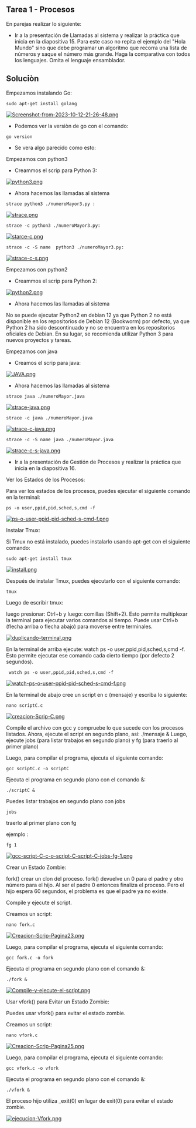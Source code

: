 ## Tarea 1 - Procesos

En parejas realizar lo siguiente:

- Ir a la presentación de Llamadas al sistema y realizar la práctica que inicia en la diapositiva 15. Para este caso no repita el ejemplo del "Hola Mundo" sino que debe programar un algoritmo que recorra una lista de números y saque el número más grande. Haga la comparativa con todos los lenguajes. Omita el lenguaje ensamblador.




## Soluciòn

Empezamos instalando Go:

```
sudo apt-get install golang
```


[![Screenshot-from-2023-10-12-21-26-48.png](https://i.postimg.cc/c4JM0jbx/Screenshot-from-2023-10-12-21-26-48.png)](https://postimg.cc/t7LVzrbw)

- Podemos ver la versiòn de go con el comando:

```
go version
```
- Se vera algo parecido como esto:


Empezamos con python3

- Creammos el scrip para Python 3:

[![python3.png](https://i.postimg.cc/yd0sVp7M/python3.png)](https://postimg.cc/HcWfz2cz)

- Ahora hacemos las llamadas al sistema

```
strace python3 ./numeroMayor3.py :
```

[![strace.png](https://i.postimg.cc/DzXPwLRV/strace.png)](https://postimg.cc/2qCZHbzT)

```
strace -c python3 ./numeroMayor3.py:
```

[![starce-c.png](https://i.postimg.cc/wMGp2C2s/starce-c.png)](https://postimg.cc/PvY9rFBt)

```
strace -c -S name  python3 ./numeroMayor3.py:
```

[![strace-c-s.png](https://i.postimg.cc/44tQg6Vp/strace-c-s.png)](https://postimg.cc/ThdDjWkP)


Empezamos con python2

- Creammos el scrip para Python 2:

[![python2.png](https://i.postimg.cc/cLKbfKPh/python2.png)](https://postimg.cc/HrgzgLY8)

- Ahora hacemos las llamadas al sistema

No se puede ejecutar Python2 en debian 12 ya que Python 2 no está disponible en los repositorios de Debian 12 (Bookworm) por defecto, ya que Python 2 ha sido descontinuado y no se encuentra en los repositorios oficiales de Debian. En su lugar, se recomienda utilizar Python 3 para nuevos proyectos y tareas.

Empezamos con java

- Creamos el scrip para java:

[![JAVA.png](https://i.postimg.cc/mDpKM0Tz/JAVA.png)](https://postimg.cc/yg9fCpgs)


- Ahora hacemos las llamadas al sistema

```
strace java ./numeroMayor.java
```

[![strace-java.png](https://i.postimg.cc/gj9QN36m/strace-java.png)](https://postimg.cc/njk3LjkP)


```
strace -c java ./numeroMayor.java
```

[![strace-c-java.png](https://i.postimg.cc/xdh41L5M/strace-c-java.png)](https://postimg.cc/LqkTyYr8)


```
strace -c -S name java ./numeroMayor.java
```

[![strace-c-s-java.png](https://i.postimg.cc/YSWx8ZNL/strace-c-s-java.png)](https://postimg.cc/GBbYmM5b)



- Ir a la presentación de Gestión de Procesos y realizar la práctica que inicia en la diapositiva 16.

Ver los Estados de los Procesos:

Para ver los estados de los procesos, puedes ejecutar el siguiente comando en la terminal:

```
ps -o user,ppid,pid,sched,s,cmd -f
```

[![ps-o-user-ppid-pid-sched-s-cmd-f.png](https://i.postimg.cc/jdP72JHP/ps-o-user-ppid-pid-sched-s-cmd-f.png)](https://postimg.cc/dLQ1S3SV)


Instalar Tmux:

Si Tmux no está instalado, puedes instalarlo usando apt-get con el siguiente comando:

```
sudo apt-get install tmux
```

[![install.png](https://i.postimg.cc/ydmMWj82/install.png)](https://postimg.cc/ygNQbF9T)

Después de instalar Tmux, puedes ejecutarlo con el siguiente comando:

```
tmux
```
Luego de  escribir tmux:

luego presionar: Ctrl+b y luego: comillas (Shift+2). 
Esto permite multiplexar la terminal para ejecutar varios comandos al tiempo. Puede usar Ctrl+b (flecha arriba o flecha abajo) para moverse entre terminales.

[![duplicando-terminal.png](https://i.postimg.cc/7ZNXCR33/duplicando-terminal.png)](https://postimg.cc/v4c5k3ST)

En la terminal de arriba ejecute: watch ps -o user,ppid,pid,sched,s,cmd -f. Esto permite ejecutar ese comando cada cierto tiempo (por defecto 2 segundos).

```
 watch ps -o user,ppid,pid,sched,s,cmd -f
```

[![watch-ps-o-user-ppid-pid-sched-s-cmd-f.png](https://i.postimg.cc/SN1xyS5C/watch-ps-o-user-ppid-pid-sched-s-cmd-f.png)](https://postimg.cc/3dpT1T3x)

En la terminal de abajo cree un script en c (mensaje) y escriba lo siguiente:

```
nano scriptC.c 
```

[![creacion-Scrip-C.png](https://i.postimg.cc/mDm0QD7S/creacion-Scrip-C.png)](https://postimg.cc/7GTs4qsC)


Compile el archivo con gcc y compruebe lo que sucede con los procesos listados. Ahora, ejecute el script en segundo plano, así: ./mensaje & Luego, ejecute jobs (para listar trabajos en segundo plano) y fg (para traerlo al primer plano)

Luego, para compilar el programa, ejecuta el siguiente comando:

```
gcc scriptC.c -o scriptC
```

Ejecuta el programa en segundo plano con el comando &:

```
./scriptC &
```

Puedes listar trabajos en segundo plano con jobs 

```
jobs
```

traerlo al primer plano con fg

ejemplo :

```
fg 1
```

[![gcc-script-C-c-o-script-C-script-C-jobs-fg-1.png](https://i.postimg.cc/RV2q7CR9/gcc-script-C-c-o-script-C-script-C-jobs-fg-1.png)](https://postimg.cc/MvbWxSNr)


Crear un Estado Zombie:

fork() crear un clon del proceso. fork() devuelve un 0 para el padre y otro número para el hijo. Al ser el 
padre 0 entonces finaliza el proceso. Pero el hijo espera 60 segundos, el problema es que el padre ya no 
existe. 

Compile y ejecute el script.

Creamos un script:

```
nano fork.c
```

[![Creacion-Scrip-Pagina23.png](https://i.postimg.cc/6pjKrMwZ/Creacion-Scrip-Pagina23.png)](https://postimg.cc/hXdNgbX4)


Luego, para compilar el programa, ejecuta el siguiente comando:

```
gcc fork.c -o fork
```

Ejecuta el programa en segundo plano con el comando &:

```
./fork &
```

[![Compile-y-ejecute-el-script.png](https://i.postimg.cc/GhQnrd7r/Compile-y-ejecute-el-script.png)](https://postimg.cc/HVVh9D1P)


Usar vfork() para Evitar un Estado Zombie:

Puedes usar vfork() para evitar el estado zombie.


Creamos un script:

```
nano vfork.c
```

[![Creacion-Scrip-Pagina25.png](https://i.postimg.cc/fT4qPpMs/Creacion-Scrip-Pagina25.png)](https://postimg.cc/yWPTgfJp)

Luego, para compilar el programa, ejecuta el siguiente comando:

```
gcc vfork.c -o vfork
```

Ejecuta el programa en segundo plano con el comando &:

```
./vfork &
```

El proceso hijo utiliza _exit(0) en lugar de exit(0) para evitar el estado zombie.

[![ejecucion-Vfork.png](https://i.postimg.cc/m2Nj5rd3/ejecucion-Vfork.png)](https://postimg.cc/56y8HfWj)

